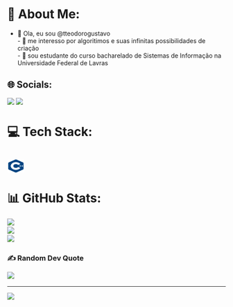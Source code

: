 # 💫 About Me:
- 👋 Ola, eu sou @tteodorogustavo<br>- 👀 me interesso por algoritimos e suas infinitas possibilidades de criação<br>- 🌱 sou estudante do curso bacharelado de Sistemas de Informação na Universidade Federal de Lavras

## 🌐 Socials:
<a href="https://instagram.com/gustavo_tteodoro" target="_blank"><img src="https://img.shields.io/badge/-Instagram-%23E4405F?style=for-the-badge&logo=instagram&logoColor=white"></a> <a href = "mailto:tteodoro.gustavo@gmail.com"><img src="https://img.shields.io/badge/-Gmail-%23333?style=for-the-badge&logo=gmail&logoColor=white" target="_blank"></a>

# 💻 Tech Stack:
<div style="display: inline_block"><br>
  <img align="center" alt="Gusta-Cplusplus" height="30" width="40" src="https://raw.githubusercontent.com/devicons/devicon/master/icons/cplusplus/cplusplus-plain.svg"> 

</div>

# 📊 GitHub Stats:
![](https://github-readme-stats.vercel.app/api?username=tteodorogustavo&show_icons=true&theme=dark&hide_border=false&include_all_commits=true&count_private=false)<br/>
![](https://github-readme-streak-stats.herokuapp.com/?user=tteodorogustavo&theme=dark&hide_border=false)<br/>
![](https://github-readme-stats.vercel.app/api/top-langs/?username=tteodorogustavo&theme=dark&hide_border=false&include_all_commits=false&count_private=false&layout=compact)

### ✍️ Random Dev Quote
![](https://quotes-github-readme.vercel.app/api?type=vetical&theme=radical)
      
---
[![](https://visitcount.itsvg.in/api?id=tteodorogustavo&icon=5&color=1)](https://visitcount.itsvg.in)

<!-- Proudly created with GPRM ( https://gprm.itsvg.in ) -->
